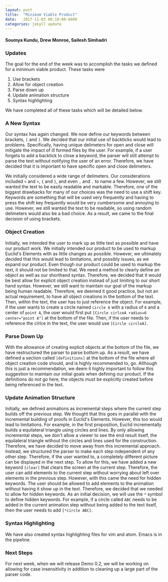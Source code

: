 ```yaml
---
layout: post
title:  "Minimum Viable Product"
date:   2017-11-03 00:10:00-0400
categories: jekyll update
---
```

#### Soumya Kundu, Drew Monroe, Sailesh Simhadri

### Updates
The goal for the end of the week was to accomplish the tasks we defined for a minimum viable product. These tasks were

1. Use brackets
2. Allow for object creation
3. Parse down up
4. Update animation structure
5. Syntax highlighting

We have completed all of these tasks which will be detailed below.

### A New Syntax
Our syntax has again changed. We now define our keywords between brackets, `[` and `]`. We decided that our initial use of backticks would lead to problems. Specifically, having unique delimeters for open and close will mitigate the impact of ill formed files by the user. For example, if a user forgets to add a backtick to close a keyword, the parser will still attempt to parse the text without notifying the user of an error. Therefore, we have decided that it is important to have specific open and close delimeters.

We initially considered a wide range of delimeters. Our considerations included `<` and `>`, `{` and `}`, and even `,` and `.` to name a few. However, we still wanted the text to be easily readable and markable. Therefore, one of the biggest drawbacks for many of our choices was the need to use a shift key. Keywords are something that will be used very frequently and having to press the shift key frequently would be very cumbersome and annoying to use. However, we still wanted the text to be readable, so using random delimeters would also be a bad choice. As a result, we came to the final decision of using brackets.

### Object Creation
Initially, we intended the user to mark up as little text as possible and have our product work. We initially intended our product to be used to markup Euclid's Elements with as little changes as possible.  However, we ultimately decided that this would lead to limitations, and possibly issues, as we expand our product. Even though our product could be used to markup the text, it should not be limited to that. We need a method to clearly define an object as well as our shorthand syntax. Therefore, we decided that it would be best allow for explicit object creation instead of just limiting to our short hand syntax. However, we still want to maintain our goal of the markup being human readable. Therefore, we deemed it good practice, but not an actual requirement, to have all object creations in the bottom of the text. Then, within the text, the user has to just reference the object. For example, if the user wants to create a circle named `circle A` with a radius of `6` and a center of `point A`, the user would first put `[Circle cirlceA radius=6 center="point A"]` at the bottom of the file. Then, if the user needs to reference the cirlce in the text, the user would use `[Circle circleA]`.

### Parse Down Up
With the allowance of creating explicit objects at the bottom of the file, we have restructured the parser to parse bottom up. As a result, we have defined a section called `[definitions]` at the bottom of the file where all object creation code should, and is highly recommended to, go. Although this is just a recommendation, we deem it highly important to follow this suggestion to maintain our initial goals when defining our product. If the definitions do not go here, the objects must be explicitly created before being referenced in the text.

### Update Animation Structure
Initially, we defined animations as incremental steps where the current step builds off the previous step. We thought that this goes in parallel with the incremental building of proofs in Euclid's Elements. However, this too would lead to limitations. For example, in the first proposition, Euclid incrementally builds a equilateral triangle using circles and lines. By only allowing incremental steps, we don't allow a viewer to see the end result itself, the equilateral triangle without the circles and lines used for the construction. Therefore, we have decided to move away from this incremental approach. Instead, we structured the parser to make each step independent of any other step. Therefore, if the user wanted to, a completely different picture can be displayed in the next step. To allow for this, we have added a new keyword `[clear]` that clears the screen at the current step. Therefore, the user can add elements to the current step without worrying about left over elements in the previous step. However, with this came the need for hidden keywords. The user should be allowed to add elements to the animation without having it show up in the text. Therefore, we decided that we needed to allow for hidden keywords. As an initial decision, we will use the `*` symbol to define hidden keywords. For example, if a circle called `ABC` needs to be added in the current animation step without being added to the text itself, then the user needs to add `[*circle ABC]`.

### Syntax Highlighting
We have also created syntax highlighting files for vim and atom. Emacs is in the pipeline.

### Next Steps
For next week, when we will release Demo 0.2, we will be working on allowing for case insensitivity in addition to cleaning up a large part of the parser code.


